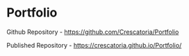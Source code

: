# Portfolio

Github Repository - 
https://github.com/Crescatoria/Portfolio

Published Repository - 
https://crescatoria.github.io/Portfolio/
